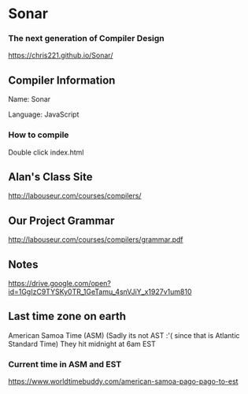 # Sonar
### The next generation of Compiler Design
https://chris221.github.io/Sonar/
## Compiler Information
Name: Sonar

Language: JavaScript
### How to compile
Double click index.html
## Alan's Class Site
http://labouseur.com/courses/compilers/
## Our Project Grammar
http://labouseur.com/courses/compilers/grammar.pdf
## Notes
https://drive.google.com/open?id=1GgIzC9TYSKy0TR_1GeTamu_4snVJiY_x1927v1um810
## Last time zone on earth
American Samoa Time (ASM) (Sadly its not AST :'( since that is Atlantic Standard Time)
They hit midnight at 6am EST
### Current time in ASM and EST
https://www.worldtimebuddy.com/american-samoa-pago-pago-to-est
